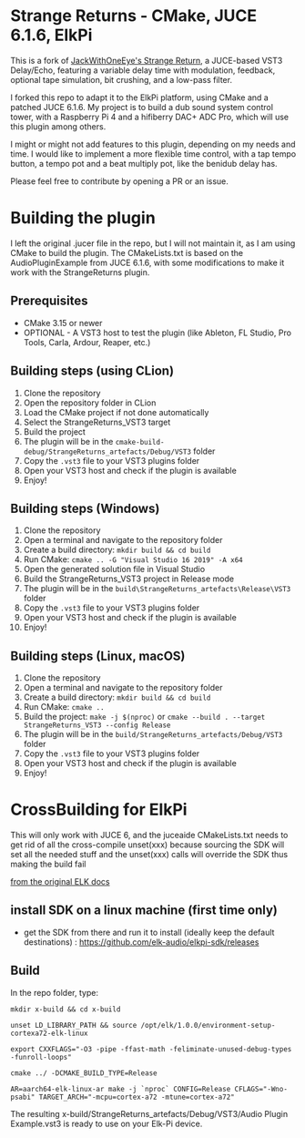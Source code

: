 # Strange Returns - CMake, JUCE 6.1.6, ElkPi
This is a fork of [JackWithOneEye's Strange Return](https://github.com/JackWithOneEye/StrangeReturns), a JUCE-based VST3 Delay/Echo,
featuring a variable delay time with modulation, feedback, optional tape simulation, bit crushing, and a low-pass filter.

I forked this repo to adapt it to the ElkPi platform, using CMake and a patched JUCE 6.1.6.
My project is to build a dub sound system control tower, with a Raspberry Pi 4 and a hifiberry DAC+ ADC Pro, which 
will use this plugin among others.

I might or might not add features to this plugin, depending on my needs and time.
I would like to implement a more flexible time control, with a tap tempo button,
a tempo pot and a beat multiply pot, like the benidub delay has.

Please feel free to contribute by opening a PR or an issue.

# Building the plugin

I left the original .jucer file in the repo, but I will not maintain it, as I am using CMake to build the plugin.
The CMakeLists.txt is based on the AudioPluginExample from JUCE 6.1.6, with some modifications to make it work with the
StrangeReturns plugin.

## Prerequisites
- CMake 3.15 or newer
- OPTIONAL - A VST3 host to test the plugin (like Ableton, FL Studio, Pro Tools, Carla, Ardour, Reaper, etc.)

## Building steps (using CLion)
1. Clone the repository
2. Open the repository folder in CLion
3. Load the CMake project if not done automatically
4. Select the StrangeReturns_VST3 target
5. Build the project
6. The plugin will be in the `cmake-build-debug/StrangeReturns_artefacts/Debug/VST3` folder
7. Copy the `.vst3` file to your VST3 plugins folder
8. Open your VST3 host and check if the plugin is available
9. Enjoy!

## Building steps (Windows)
1. Clone the repository
2. Open a terminal and navigate to the repository folder
3. Create a build directory: `mkdir build && cd build`
4. Run CMake: `cmake .. -G "Visual Studio 16 2019" -A x64`
5. Open the generated solution file in Visual Studio
6. Build the StrangeReturns_VST3 project in Release mode
7. The plugin will be in the `build\StrangeReturns_artefacts\Release\VST3` folder
8. Copy the `.vst3` file to your VST3 plugins folder
9. Open your VST3 host and check if the plugin is available
10. Enjoy!

## Building steps (Linux, macOS)
1. Clone the repository
2. Open a terminal and navigate to the repository folder
3. Create a build directory: `mkdir build && cd build`
4. Run CMake: `cmake ..`
5. Build the project: `make -j $(nproc)` or `cmake --build . --target StrangeReturns_VST3 --config Release`
6. The plugin will be in the `build/StrangeReturns_artefacts/Debug/VST3` folder
7. Copy the `.vst3` file to your VST3 plugins folder
8. Open your VST3 host and check if the plugin is available
9. Enjoy!


# CrossBuilding for ElkPi
This will only work with JUCE 6, and the juceaide CMakeLists.txt needs to get rid of all the cross-compile unset(xxx)
because sourcing the SDK will set all the needed stuff and the unset(xxx) calls will override the SDK thus making the
build fail

[from the original ELK docs](https://elk-audio.github.io/elk-docs/html/documents/building_plugins_for_elk.html#plugins-using-juce-version-6)

## install SDK on a linux machine  (first time only)

- get the SDK from there and run it to install (ideally keep the default destinations) :
  https://github.com/elk-audio/elkpi-sdk/releases

## Build
In the repo folder, type:

```mkdir x-build && cd x-build```

```unset LD_LIBRARY_PATH && source /opt/elk/1.0.0/environment-setup-cortexa72-elk-linux```

```export CXXFLAGS="-O3 -pipe -ffast-math -feliminate-unused-debug-types -funroll-loops"```

```cmake ../ -DCMAKE_BUILD_TYPE=Release```

```AR=aarch64-elk-linux-ar make -j `nproc` CONFIG=Release CFLAGS="-Wno-psabi" TARGET_ARCH="-mcpu=cortex-a72 -mtune=cortex-a72"```

The resulting x-build/StrangeReturns_artefacts/Debug/VST3/Audio Plugin Example.vst3 is ready to use on your Elk-Pi device.
